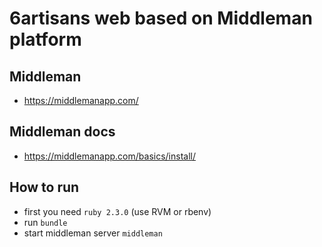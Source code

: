 # 6artisans web based on Middleman platform

## Middleman
- https://middlemanapp.com/

## Middleman docs
- https://middlemanapp.com/basics/install/

## How to run
- first you need `ruby 2.3.0` (use RVM or rbenv)
- run `bundle`
- start middleman server `middleman`
